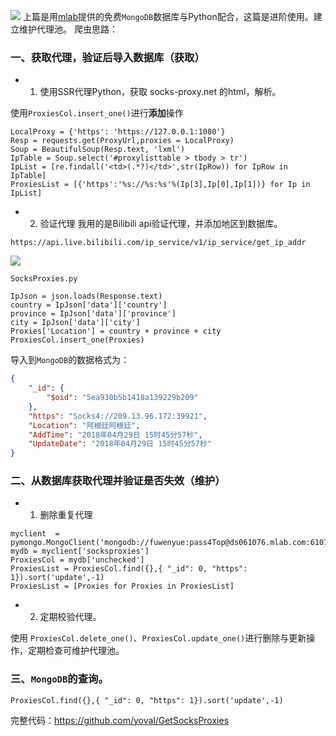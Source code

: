 ![](http://imgs.bizha.top//30de1a416e2385e2d29b28ed7076a661)
上篇是用[mlab](https://mlab.com/)提供的免费`MongoDB`数据库与Python配合，这篇是进阶使用。建立维护代理池。
爬虫思路：
### 一、获取代理，验证后导入数据库（获取）
-  1. 使用SSR代理Python，获取 socks-proxy.net 的html，解析。

使用`ProxiesCol.insert_one()`进行**添加**操作
```
LocalProxy = {'https': 'https://127.0.0.1:1080'}
Resp = requests.get(ProxyUrl,proxies = LocalProxy)
Soup = BeautifulSoup(Resp.text, 'lxml')
IpTable = Soup.select('#proxylisttable > tbody > tr')
IpList = [re.findall('<td>(.*?)</td>',str(IpRow)) for IpRow in IpTable] 
ProxiesList = [{'https':'%s://%s:%s'%(Ip[3],Ip[0],Ip[1])} for Ip in IpList]
```
- 2. 验证代理
我用的是Bilibili api验证代理，并添加地区到数据库。

`https://api.live.bilibili.com/ip_service/v1/ip_service/get_ip_addr`

![](http://imgs.bizha.top//be13d334575824f989008bc50a524071)

`SocksProxies.py`
```
IpJson = json.loads(Response.text)
country = IpJson['data']['country']
province = IpJson['data']['province']
city = IpJson['data']['city']
Proxies['Location'] = country + province + city
ProxiesCol.insert_one(Proxies)

```
导入到`MongoDB`的数据格式为：
```json
{
    "_id": {
        "$oid": "5ea930b5b1418a139229b209"
    },
    "https": "Socks4://209.13.96.172:39921",
    "Location": "阿根廷阿根廷",
    "AddTime": "2018年04月29日 15时45分57秒",
    "UpdateDate": "2018年04月29日 15时45分57秒"
}
```
### 二、从数据库获取代理并验证是否失效（维护）
- 1. 删除重复代理


```
myclient  = pymongo.MongoClient('mongodb://fuwenyue:pass4Top@ds061076.mlab.com:61076/socksproxies',retryWrites='false')
mydb = myclient['socksproxies']
ProxiesCol = mydb['unchecked']
ProxiesList = ProxiesCol.find({},{ "_id": 0, "https": 1}).sort('update',-1)
ProxiesList = [Proxies for Proxies in ProxiesList]
```
- 2. 定期校验代理。

使用 `ProxiesCol.delete_one()`、`ProxiesCol.update_one()`进行删除与更新操作，定期检查可维护代理池。

### 三、`MongoDB`的查询。

`ProxiesCol.find({},{ "_id": 0, "https": 1}).sort('update',-1)`

完整代码：https://github.com/yoval/GetSocksProxies

 


